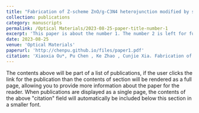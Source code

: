 ```yaml
---
title: "Fabrication of Z-scheme ZnO/g-C3N4 heterojunction modified by silver nanoparticles for photocatalytic removal of Norfloxacin and Rhodamine B"
collection: publications
category: manuscripts
permalink: /Optical Materials/2023-08-25-paper-title-number-1
excerpt: 'This paper is about the number 1. The number 2 is left for future work.'
date: 2023-08-25
venue: 'Optical Materials'
paperurl: 'http://chenpu.github.io/files/paper1.pdf'
citation: 'Xiaoxia Ou*, Pu Chen , Ke Zhao , Cunjie Xia. Fabrication of Z-scheme ZnO/g-C3N4 heterojunction modified by silver nanoparticles for photocatalytic removal of Norfloxacin and Rhodamine B. <i>Optical Materials</i>. 2023;144:114305.'
---
```

The contents above will be part of a list of publications, if the user clicks the link for the publication than the contents of section will be rendered as a full page, allowing you to provide more information about the paper for the reader. When publications are displayed as a single page, the contents of the above "citation" field will automatically be included below this section in a smaller font.
